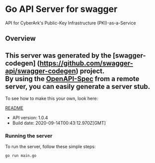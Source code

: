 # Go API Server for swagger

API for CyberArk's Public-Key Infrastructure (PKI)-as-a-Service

## Overview
This server was generated by the [swagger-codegen]
(https://github.com/swagger-api/swagger-codegen) project.  
By using the [OpenAPI-Spec](https://github.com/OAI/OpenAPI-Specification) from a remote server, you can easily generate a server stub.  
-

To see how to make this your own, look here:

[README](https://github.com/swagger-api/swagger-codegen/blob/master/README.md)

- API version: 1.0.4
- Build date: 2020-09-14T00:43:12.970Z[GMT]


### Running the server
To run the server, follow these simple steps:

```
go run main.go
```

